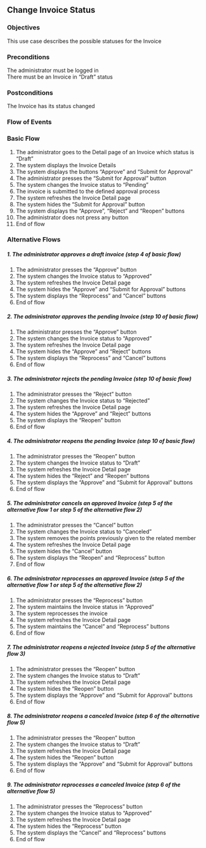 ## Change Invoice Status

### Objectives
This use case describes the possible statuses for the Invoice

### Preconditions
The administrator must be logged in  
There must be an Invoice in “Draft” status

### Postconditions
The Invoice has its status changed

### Flow of Events

### Basic Flow

1. The administrator goes to the Detail page of an Invoice which status is “Draft”
2. The system displays the Invoice Details
3. The system displays the buttons “Approve” and “Submit for Approval”
4. The administrator presses the “Submit for Approval” button
5. The system changes the Invoice status to “Pending”
6. The invoice is submitted to the defined approval process
7. The system refreshes the Invoice Detail page
8. The system hides the “Submit for Approval” button
9. The system displays the “Approve”, “Reject” and “Reopen” buttons
10. The administrator does not press any button
11. End of flow

### Alternative Flows

##### 1. The administrator approves a draft invoice (step 4 of basic flow)
   1. The administrator presses the “Approve” button
   2. The system changes the Invoice status to “Approved”
   3. The system refreshes the Invoice Detail page
   4. The system hides the “Approve” and “Submit for Approval” buttons
   5. The system displays the “Reprocess” and “Cancel” buttons
   6. End of flow

##### 2. The administrator approves the pending Invoice (step 10 of basic flow)
   1. The administrator presses the “Approve” button
   2. The system changes the Invoice status to “Approved”
   3. The system refreshes the Invoice Detail page
   4. The system hides the “Approve” and “Reject” buttons
   5. The system displays the “Reprocess” and “Cancel” buttons
   6. End of flow

##### 3. The administrator rejects the pending Invoice (step 10 of basic flow)
   1. The administrator presses the “Reject” button
   2. The system changes the Invoice status to “Rejected”
   3. The system refreshes the Invoice Detail page
   4. The system hides the “Approve” and “Reject” buttons
   5. The system displays the “Reopen” button
   6. End of flow

##### 4. The administrator reopens the pending Invoice (step 10 of basic flow)
   1. The administrator presses the “Reopen” button
   2. The system changes the Invoice status to “Draft”
   3. The system refreshes the Invoice Detail page
   4. The system hides the “Reject” and “Reopen” buttons
   5. The system displays the “Approve” and “Submit for Approval” buttons
   6. End of flow

##### 5. The administrator cancels an approved Invoice (step 5 of the alternative flow 1 or step 5 of the alternative flow 2)
   1. The administrator presses the “Cancel” button
   2. The system changes the Invoice status to “Canceled”
   3. The system removes the points previously given to the related member
   4. The system refreshes the Invoice Detail page
   5. The system hides the “Cancel” button
   6. The system displays the “Reopen” and “Reprocess” button
   7. End of flow

##### 6. The administrator reprocesses an approved Invoice (step 5 of the alternative flow 1 or step 5 of the alternative flow 2)
   1. The administrator presses the “Reprocess” button
   2. The system maintains the Invoice status in “Approved”
   3. The system reprocesses the invoice
   4. The system refreshes the Invoice Detail page
   5. The system maintains the “Cancel” and “Reprocess” buttons
   6. End of flow
   
##### 7. The administrator reopens a rejected Invoice (step 5 of the alternative flow 3)
   1. The administrator presses the “Reopen” button
   2. The system changes the Invoice status to “Draft” 
   3. The system refreshes the Invoice Detail page
   4. The system hides the “Reopen” button
   5. The system displays the “Approve” and “Submit for Approval” buttons
   6. End of flow

##### 8. The administrator reopens a canceled Invoice (step 6 of the alternative flow 5)
   1. The administrator presses the “Reopen” button
   2. The system changes the Invoice status to “Draft”
   3. The system refreshes the Invoice Detail page
   4. The system hides the “Reopen” button
   5. The system displays the “Approve” and “Submit for Approval” buttons
   6. End of flow
   
##### 9. The administrator reprocesses a canceled Invoice (step 6 of the alternative flow 5)
   1. The administrator presses the “Reprocess” button
   2. The system changes the Invoice status to “Approved”
   3. The system refreshes the Invoice Detail page
   4. The system hides the “Reprocess” button
   5. The system displays the “Cancel” and “Reprocess” buttons
   6. End of flow
